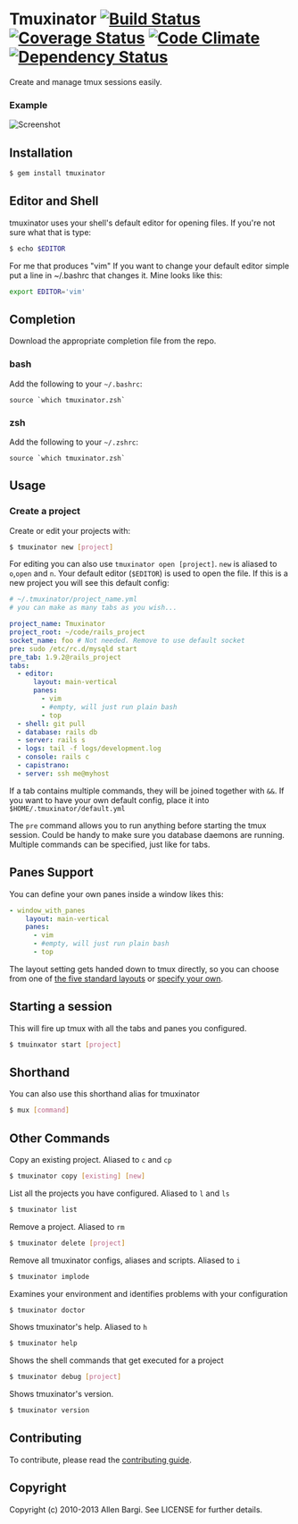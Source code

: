 # Tmuxinator [![Build Status](https://secure.travis-ci.org/aziz/tmuxinator.png)](http://travis-ci.org/aziz/tmuxinator?branch=master) [![Coverage Status](https://coveralls.io/repos/aziz/tmuxinator/badge.png)](https://coveralls.io/r/aziz/tmuxinator) [![Code Climate](https://codeclimate.com/github/aziz/tmuxinator.png)](https://codeclimate.com/github/aziz/tmuxinator) [![Dependency Status](https://gemnasium.com/aziz/tmuxinator.png)](https://gemnasium.com/aziz/tmuxinator)

Create and manage tmux sessions easily.

### Example

![Screenshot](http://f.cl.ly/items/3e3I1l1t3D2U472n1h0h/Screen%20shot%202010-12-10%20at%2010.59.17%20PM.png)

## Installation

``` bash
$ gem install tmuxinator
```

## Editor and Shell

tmuxinator uses your shell's default editor for opening files.  If you're not
sure what that is type:

``` bash
$ echo $EDITOR
```

For me that produces "vim" If you want to change your default editor simple
put a line in ~/.bashrc that changes it. Mine looks like this:

``` bash
export EDITOR='vim'
```

## Completion

Download the appropriate completion file from the repo.

### bash

Add the following to your `~/.bashrc`:

    source `which tmuxinator.zsh`

### zsh

Add the following to your `~/.zshrc`:

    source `which tmuxinator.zsh`

## Usage

### Create a project

Create or edit your projects with:

``` bash
$ tmuxinator new [project]
```

For editing you can also use `tmuxinator open [project]`. `new` is aliased to
`o`,`open` and `n`. Your default editor (`$EDITOR`) is used to open the file.
If this is a new project you will see this default config:


``` yaml
# ~/.tmuxinator/project_name.yml
# you can make as many tabs as you wish...

project_name: Tmuxinator
project_root: ~/code/rails_project
socket_name: foo # Not needed. Remove to use default socket
pre: sudo /etc/rc.d/mysqld start
pre_tab: 1.9.2@rails_project
tabs:
  - editor:
      layout: main-vertical
      panes:
        - vim
        - #empty, will just run plain bash
        - top
  - shell: git pull
  - database: rails db
  - server: rails s
  - logs: tail -f logs/development.log
  - console: rails c
  - capistrano:
  - server: ssh me@myhost
```

If a tab contains multiple commands, they will be joined together with `&&`.
If you want to have your own default config, place it into
`$HOME/.tmuxinator/default.yml`

The `pre` command allows you to run anything before starting the tmux session.
Could be handy to make sure you database daemons are running. Multiple commands
can be specified, just like for tabs.

## Panes Support

You can define your own panes inside a window likes this:

``` yaml
- window_with_panes
    layout: main-vertical
    panes:
      - vim
      - #empty, will just run plain bash
      - top
```

The layout setting gets handed down to tmux directly, so you can choose from
one of [the five standard
layouts](http://manpages.ubuntu.com/manpages/precise/en/man1/tmux.1.html#contenttoc6)
or [specify your own](http://stackoverflow.com/a/9976282/183537).

## Starting a session

This will fire up tmux with all the tabs and panes you configured.

``` bash
$ tmuinxator start [project]
```

## Shorthand

You can also use this shorthand alias for tmuxinator

``` bash
$ mux [command]
```

## Other Commands

Copy an existing project. Aliased to `c` and `cp`
``` bash
$ tmuxinator copy [existing] [new]
```

List all the projects you have configured. Aliased to `l` and `ls`

``` bash
$ tmuxinator list
```

Remove a project. Aliased to `rm`
``` bash
$ tmuxinator delete [project]
```

Remove all tmuxinator configs, aliases and scripts. Aliased to `i`
``` bash
$ tmuxinator implode
```

Examines your environment and identifies problems with your configuration
``` bash
$ tmuxinator doctor
```

Shows tmuxinator's help. Aliased to `h`
``` bash
$ tmuxinator help
```

Shows the shell commands that get executed for a project
```bash
$ tmuxinator debug [project]
```

Shows tmuxinator's version.
``` bash
$ tmuxinator version
```

## Contributing

To contribute, please read the [contributing guide](https://github.com/aziz/tmuxinator/blob/master/CONTRIBUTING.md).

## Copyright

Copyright (c) 2010-2013 Allen Bargi. See LICENSE for further details.
